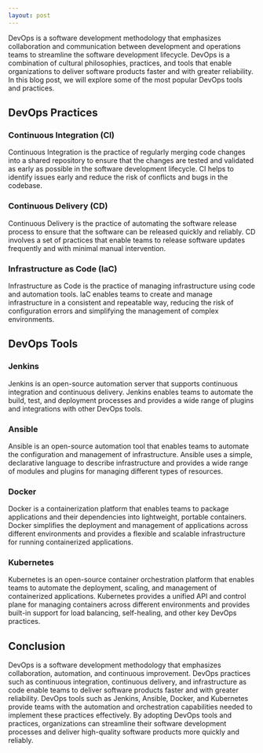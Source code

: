 ```yaml
---
layout: post
---
```

DevOps is a software development methodology that emphasizes collaboration and communication between development and operations teams to streamline the software development lifecycle. DevOps is a combination of cultural philosophies, practices, and tools that enable organizations to deliver software products faster and with greater reliability. In this blog post, we will explore some of the most popular DevOps tools and practices.

## DevOps Practices

### Continuous Integration (CI)

Continuous Integration is the practice of regularly merging code changes into a shared repository to ensure that the changes are tested and validated as early as possible in the software development lifecycle. CI helps to identify issues early and reduce the risk of conflicts and bugs in the codebase.

### Continuous Delivery (CD)

Continuous Delivery is the practice of automating the software release process to ensure that the software can be released quickly and reliably. CD involves a set of practices that enable teams to release software updates frequently and with minimal manual intervention.

### Infrastructure as Code (IaC)

Infrastructure as Code is the practice of managing infrastructure using code and automation tools. IaC enables teams to create and manage infrastructure in a consistent and repeatable way, reducing the risk of configuration errors and simplifying the management of complex environments.

## DevOps Tools

### Jenkins

Jenkins is an open-source automation server that supports continuous integration and continuous delivery. Jenkins enables teams to automate the build, test, and deployment processes and provides a wide range of plugins and integrations with other DevOps tools.

### Ansible

Ansible is an open-source automation tool that enables teams to automate the configuration and management of infrastructure. Ansible uses a simple, declarative language to describe infrastructure and provides a wide range of modules and plugins for managing different types of resources.

### Docker

Docker is a containerization platform that enables teams to package applications and their dependencies into lightweight, portable containers. Docker simplifies the deployment and management of applications across different environments and provides a flexible and scalable infrastructure for running containerized applications.

### Kubernetes

Kubernetes is an open-source container orchestration platform that enables teams to automate the deployment, scaling, and management of containerized applications. Kubernetes provides a unified API and control plane for managing containers across different environments and provides built-in support for load balancing, self-healing, and other key DevOps practices.

## Conclusion

DevOps is a software development methodology that emphasizes collaboration, automation, and continuous improvement. DevOps practices such as continuous integration, continuous delivery, and infrastructure as code enable teams to deliver software products faster and with greater reliability. DevOps tools such as Jenkins, Ansible, Docker, and Kubernetes provide teams with the automation and orchestration capabilities needed to implement these practices effectively. By adopting DevOps tools and practices, organizations can streamline their software development processes and deliver high-quality software products more quickly and reliably.